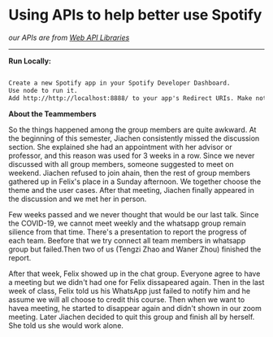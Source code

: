 # Using APIs to help better use Spotify

_our APIs are from [Web API Libraries](https://developer.spotify.com/documentation/web-api/libraries/#libraries)_

------


**Run Locally:**

```markdown

Create a new Spotify app in your Spotify Developer Dashboard.
Use node to run it.
Add http://http://localhost:8888/ to your app's Redirect URIs. Make note to save your Client ID and Client Secret.


```

**About the Teammembers**

So the things happened among the group members are quite awkward. At the beginning of this semester, Jiachen consistently missed the discussion section. She explained she had an appointment with her advisor or professor, and this reason was used for 3 weeks in a row. Since we never discussed with all group members, someone suggested to meet on weekend. Jiachen refused to join ahain, then the rest of group members gathered up in Felix's place in a Sunday afternoon. We together choose the theme and the user cases. After that meeting, Jiachen finally appeared in the discussion and we met her in person.

Few weeks passed and we never thought that would be our last talk. Since the COVID-19, we cannot meet weekly and the whatsapp group remain silience from that time. There's a presentation to report the progress of each team. Beefore that we try connect all team members in whatsapp group but failed.Then two of us (Tengzi Zhao and Waner Zhou) finished the report. 

After that week, Felix showed up in the chat group. Everyone agree to have a meeting but we didn't had one for Felix dissapeared again. Then in the last week of class, Felix told us his WhatsApp just failed to notify him and he assume we will all choose to credit this course. Then when we want to havea meeting, he started to disappear again and didn't shown in our zoom meeting. Later Jiachen decided to quit this group and finish all by herself. She told us she would work alone.

